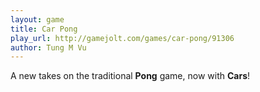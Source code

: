 ```yaml
---
layout: game
title: Car Pong
play_url: http://gamejolt.com/games/car-pong/91306
author: Tung M Vu
---
```

A new takes on the traditional **Pong** game, now with **Cars**!
